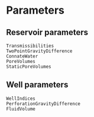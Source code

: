 # Parameters

## Reservoir parameters

```@docs
Transmissibilities
TwoPointGravityDifference
ConnateWater
PoreVolumes
StaticPoreVolumes
```

## Well parameters

```@docs
WellIndices
PerforationGravityDifference
FluidVolume
```
